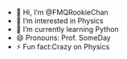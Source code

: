 - 👋 Hi, I’m @FMQRookieChan
- 👀 I’m interested in Physics
- 🌱 I’m currently learning Python
- 😄 Pronouns: Prof. SomeDay
- ⚡ Fun fact:Crazy on Physics

<!---
FMQRookieChan/FMQRookieChan is a ✨ special ✨ repository because its `README.md` (this file) appears on your GitHub profile.
You can click the Preview link to take a look at your changes.
--->
